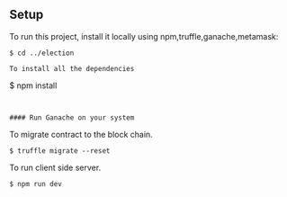 
## Setup
To run this project, install it locally using npm,truffle,ganache,metamask:

```
$ cd ../election

To install all the dependencies 

```
$ npm install
```


#### Run Ganache on your system

```
To migrate contract to the block chain.
```
$ truffle migrate --reset
```


To run client side server.

```
$ npm run dev
```
